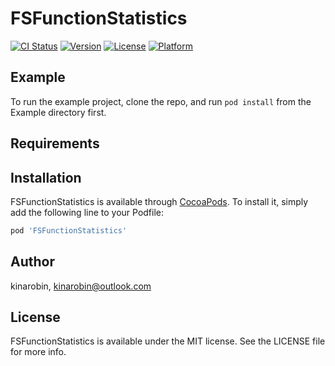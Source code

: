 # FSFunctionStatistics

[![CI Status](https://img.shields.io/travis/kinarobin/FSFunctionStatistics.svg?style=flat)](https://travis-ci.org/kinarobin/FSFunctionStatistics)
[![Version](https://img.shields.io/cocoapods/v/FSFunctionStatistics.svg?style=flat)](https://cocoapods.org/pods/FSFunctionStatistics)
[![License](https://img.shields.io/cocoapods/l/FSFunctionStatistics.svg?style=flat)](https://cocoapods.org/pods/FSFunctionStatistics)
[![Platform](https://img.shields.io/cocoapods/p/FSFunctionStatistics.svg?style=flat)](https://cocoapods.org/pods/FSFunctionStatistics)

## Example

To run the example project, clone the repo, and run `pod install` from the Example directory first.

## Requirements

## Installation

FSFunctionStatistics is available through [CocoaPods](https://cocoapods.org). To install
it, simply add the following line to your Podfile:

```ruby
pod 'FSFunctionStatistics'
```

## Author

kinarobin, kinarobin@outlook.com

## License

FSFunctionStatistics is available under the MIT license. See the LICENSE file for more info.
